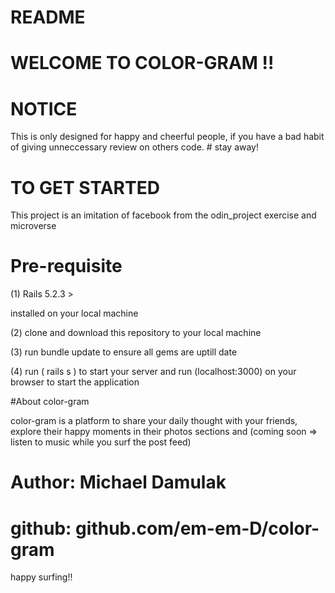# README

# WELCOME TO COLOR-GRAM !!

# NOTICE
 This is only designed for happy and cheerful people, if you have a bad habit of giving unneccessary review on others code. # stay away!

# TO GET STARTED

This project is an imitation of facebook from the odin_project exercise and microverse

# Pre-requisite
(1) Rails 5.2.3 >

installed on your local machine

(2) clone and download this repository to your local machine

(3) run bundle update to ensure all gems are uptill date

(4) run ( rails s ) to start your server and run (localhost:3000) on your browser to start the application

#About color-gram

color-gram is a platform to share your daily thought with your friends, explore their happy moments in their photos sections and (coming soon => listen to music while you surf the post feed)

# Author: Michael Damulak
# github: github.com/em-em-D/color-gram

happy surfing!!
